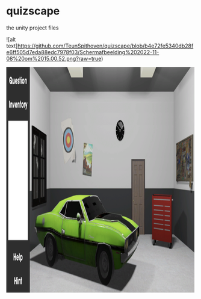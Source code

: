 # quizscape

the unity project files

![alt text]https://github.com/TeunSpithoven/quizscape/blob/b4e72fe5340db28fe6ff505d7eda88edc7978f03/Schermafbeelding%202022-11-08%20om%2015.00.52.png?raw=true)
 
 <img src="gameshot1.png" alt="gameshot1" width="500" height="600">  
